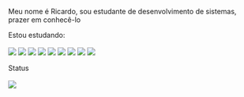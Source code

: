 Meu nome é Ricardo, sou estudante de desenvolvimento de sistemas, prazer em conhecê-lo 

Estou estudando:
<br><br>
<img src="https://img.shields.io/badge/html5%20-%23E34F26.svg?&style=for-the-badge&logo=html5&logoColor=dodgerblue&color=white"/>
<img src="https://img.shields.io/badge/css3%20-%231572B6.svg?&style=for-the-badge&logo=css3&logoColor=dodgerblue&color=white"/>
<img src="https://img.shields.io/badge/php-%23777BB4.svg?&style=for-the-badge&logo=php&logoColor=dodgerblue&color=white"/>
<img src="https://img.shields.io/badge/java-%23ED8B00.svg?&style=for-the-badge&logo=java&logoColor=dodgerblue&color=white"/>
<img src="https://img.shields.io/badge/c++%20-%2300599C.svg?&style=for-the-badge&logo=c%2B%2B&logoColor=dodgerblue&color=white"/>
<img src="https://img.shields.io/badge/python%20-%2314354C.svg?&style=for-the-badge&logo=python&logoColor=dodgerblue&color=white"/>
<img src="https://img.shields.io/badge/kotlin-%230095D5.svg?&style=for-the-badge&logo=kotlin&logoColor=dodgerblue&color=white"/>
<img src="https://img.shields.io/badge/react_native%20-%2320232a.svg?&style=for-the-badge&logo=react&logoColor=dodgerblue&color=white"/>
<img src="https://img.shields.io/badge/laravel%20-%23FF2D20.svg?&style=for-the-badge&logo=laravel&logoColor=dodgerblue&color=white"/>


Status
<br><br>
<img src="https://bad-apple-github-readme.vercel.app/api?show_bg=1&username=RLC02">
